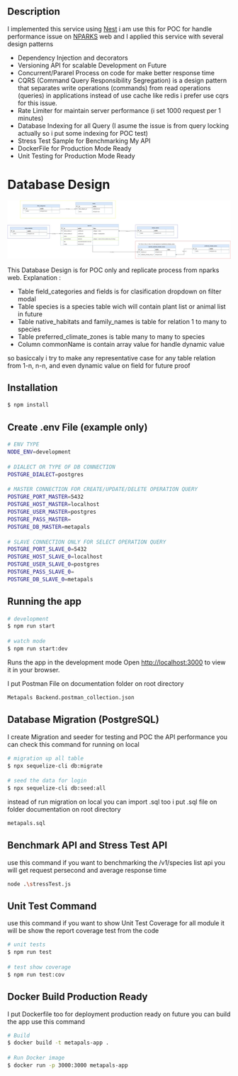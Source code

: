 
## Description

I implemented this service using [Nest](https://github.com/nestjs/nest) i am use this for POC for handle performance issue on [NPARKS](https://www.nparks.gov.sg/florafaunaweb/species-search) web and I applied this service with several design patterns
- Dependency Injection and decorators
- Versioning API for scalable Development on Future
- Concurrent/Pararel Process on code for make better response time
- CQRS (Command Query Responsibility Segregation) is a design pattern that separates write operations (commands) from read operations (queries) in applications instead of use cache like redis i prefer use cqrs for this issue.
- Rate Limiter for maintain server performance (i set 1000 request per 1 minutes)
- Database Indexing for all Query (I asume the issue is from query locking actually so i put some indexing for POC test)
- Stress Test Sample for Benchmarking My API
- DockerFile for Production Mode Ready
- Unit Testing for Production Mode Ready

# Database Design
![alt text](https://github.com/SiswoHandoko/metapals-backend/blob/main/documentation/nparks.jpg?raw=true)

This Database Design is for POC only and replicate process from nparks web. 
Explanation :
- Table field_categories and fields is for clasification dropdown on filter modal 
- Table species is a species table wich will contain plant list or animal list in future
- Table native_habitats and family_names is table for relation 1 to many to species
- Table preferred_climate_zones is table many to many to species 
- Column commonName is contain array value for handle dynamic value

so basiccaly i try to make any representative case for any table relation from 1-n, n-n, and even dynamic value on field for future proof

## Installation

```bash
$ npm install
```

## Create .env File (example only)
```bash
# ENV TYPE
NODE_ENV=development

# DIALECT OR TYPE OF DB CONNECTION
POSTGRE_DIALECT=postgres

# MASTER CONNECTION FOR CREATE/UPDATE/DELETE OPERATION QUERY
POSTGRE_PORT_MASTER=5432
POSTGRE_HOST_MASTER=localhost
POSTGRE_USER_MASTER=postgres
POSTGRE_PASS_MASTER=
POSTGRE_DB_MASTER=metapals

# SLAVE CONNECTION ONLY FOR SELECT OPERATION QUERY
POSTGRE_PORT_SLAVE_0=5432
POSTGRE_HOST_SLAVE_0=localhost
POSTGRE_USER_SLAVE_0=postgres
POSTGRE_PASS_SLAVE_0=
POSTGRE_DB_SLAVE_0=metapals
```

## Running the app

```bash
# development
$ npm run start

# watch mode
$ npm run start:dev
```

Runs the app in the development mode
Open [http://localhost:3000](http://localhost:3000) to view it in your browser.

I put Postman File on documentation folder on root directory
```bash
Metapals Backend.postman_collection.json
```

## Database Migration (PostgreSQL)

I create Migration and seeder for testing and POC the API performance you can check this command for running on local
```bash
# migration up all table
$ npx sequelize-cli db:migrate

# seed the data for login
$ npx sequelize-cli db:seed:all
```
instead of run migration on local you can import .sql too i put .sql file on folder documentation on root directory
```bash
metapals.sql
```

## Benchmark API and Stress Test API
use this command if you want to benchmarking the /v1/species list api you will get request persecond and average response time 
```bash
node .\stressTest.js
```

## Unit Test Command
use this command if you want to show Unit Test Coverage for all module it will be show the report coverage test from the code
```bash
# unit tests
$ npm run test

# test show coverage
$ npm run test:cov
```

## Docker Build Production Ready
I put Dockerfile too for deployment production ready on future you can build the app use this command 
```bash
# Build
$ docker build -t metapals-app .

# Run Docker image
$ docker run -p 3000:3000 metapals-app
```

